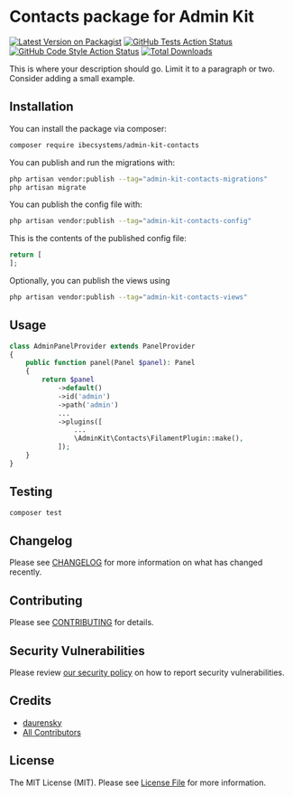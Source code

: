 # Contacts package for Admin Kit

[![Latest Version on Packagist](https://img.shields.io/packagist/v/ibec-box/admin-kit-contacts.svg?style=flat-square)](https://packagist.org/packages/ibecsystems/admin-kit-contacts)
[![GitHub Tests Action Status](https://img.shields.io/github/actions/workflow/status/ibec-box/admin-kit-contacts/run-tests.yml?branch=2.x&label=tests&style=flat-square)](https://github.com/ibec-box/admin-kit-contacts/actions?query=workflow%3Arun-tests+branch%3A2.x)
[![GitHub Code Style Action Status](https://img.shields.io/github/actions/workflow/status/ibec-box/admin-kit-contacts/fix-php-code-style-issues.yml?branch=2.x&label=code%20style&style=flat-square)](https://github.com/ibec-box/admin-kit-contacts/actions?query=workflow%3A"Fix+PHP+code+style+issues"+branch%3A2.x)
[![Total Downloads](https://img.shields.io/packagist/dt/ibec-box/admin-kit-contacts.svg?style=flat-square)](https://packagist.org/packages/ibecsystems/admin-kit-contacts)

This is where your description should go. Limit it to a paragraph or two. Consider adding a small example.

## Installation

You can install the package via composer:

```bash
composer require ibecsystems/admin-kit-contacts
```

You can publish and run the migrations with:

```bash
php artisan vendor:publish --tag="admin-kit-contacts-migrations"
php artisan migrate
```

You can publish the config file with:

```bash
php artisan vendor:publish --tag="admin-kit-contacts-config"
```

This is the contents of the published config file:

```php
return [
];
```

Optionally, you can publish the views using

```bash
php artisan vendor:publish --tag="admin-kit-contacts-views"
```

## Usage

```php
class AdminPanelProvider extends PanelProvider
{
    public function panel(Panel $panel): Panel
    {
        return $panel
            ->default()
            ->id('admin')
            ->path('admin')
            ...
            ->plugins([
                ...
                \AdminKit\Contacts\FilamentPlugin::make(),
            ]);
    }
}
```

## Testing

```bash
composer test
```

## Changelog

Please see [CHANGELOG](CHANGELOG.md) for more information on what has changed recently.

## Contributing

Please see [CONTRIBUTING](CONTRIBUTING.md) for details.

## Security Vulnerabilities

Please review [our security policy](../../security/policy) on how to report security vulnerabilities.

## Credits

- [daurensky](https://github.com/IBEC-BOX)
- [All Contributors](../../contributors)

## License

The MIT License (MIT). Please see [License File](LICENSE.md) for more information.

